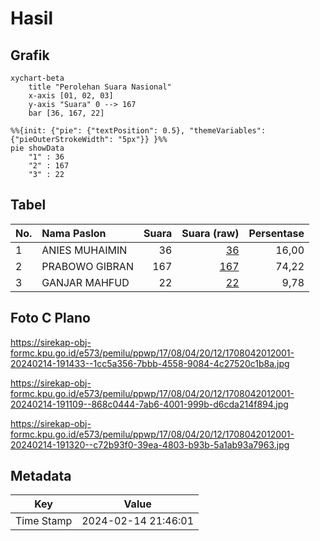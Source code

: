 # Hasil

## Grafik

```mermaid
xychart-beta
    title "Perolehan Suara Nasional"
    x-axis [01, 02, 03]
    y-axis "Suara" 0 --> 167
    bar [36, 167, 22]
```

```mermaid
%%{init: {"pie": {"textPosition": 0.5}, "themeVariables": {"pieOuterStrokeWidth": "5px"}} }%%
pie showData
    "1" : 36
    "2" : 167
    "3" : 22
```

## Tabel

| No. | Nama Paslon    | Suara | Suara (raw) | Persentase |
|:--- |:-------------- | -----:| -----------:| ----------:|
| 1   | ANIES MUHAIMIN | 36    | [36][p-1]   | 16,00      |
| 2   | PRABOWO GIBRAN | 167   | [167][p-2]  | 74,22      |
| 3   | GANJAR MAHFUD  | 22    | [22][p-3]   | 9,78       |


[p-1]: https://github.com/gigit-pemilu/pemilu-2024/blob/main/pilpres/hitung-suara/sub/17-bengkulu/sub/08-kepahiang/sub/04-kepahiang/sub/2012-kuto-rejo/sub/001-tps/sub/paslon-1.txt
[p-2]: https://github.com/gigit-pemilu/pemilu-2024/blob/main/pilpres/hitung-suara/sub/17-bengkulu/sub/08-kepahiang/sub/04-kepahiang/sub/2012-kuto-rejo/sub/001-tps/sub/paslon-2.txt
[p-3]: https://github.com/gigit-pemilu/pemilu-2024/blob/main/pilpres/hitung-suara/sub/17-bengkulu/sub/08-kepahiang/sub/04-kepahiang/sub/2012-kuto-rejo/sub/001-tps/sub/paslon-3.txt

## Foto C Plano

https://sirekap-obj-formc.kpu.go.id/e573/pemilu/ppwp/17/08/04/20/12/1708042012001-20240214-191433--1cc5a356-7bbb-4558-9084-4c27520c1b8a.jpg

https://sirekap-obj-formc.kpu.go.id/e573/pemilu/ppwp/17/08/04/20/12/1708042012001-20240214-191109--868c0444-7ab6-4001-999b-d6cda214f894.jpg

https://sirekap-obj-formc.kpu.go.id/e573/pemilu/ppwp/17/08/04/20/12/1708042012001-20240214-191320--c72b93f0-39ea-4803-b93b-5a1ab93a7963.jpg


## Metadata

| Key        | Value               |
| ---------- | ------------------- |
| Time Stamp | 2024-02-14 21:46:01 |



